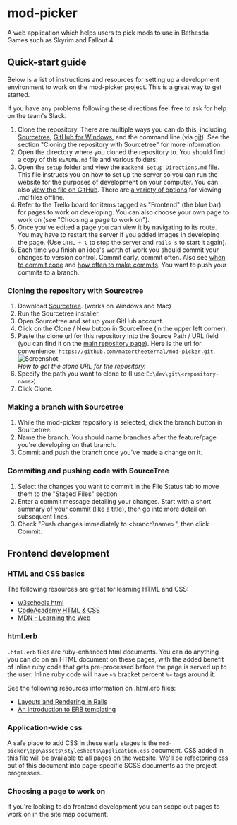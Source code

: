 # mod-picker
A web application which helps users to pick mods to use in Bethesda Games such as Skyrim and Fallout 4.

## Quick-start guide

Below is a list of instructions and resources for setting up a development environment to work on the mod-picker project.  This is a great way to get started.

If you have any problems following these directions feel free to ask for help on the team's Slack.

1. Clone the repository.  There are multiple ways you can do this, including [Sourcetree](https://www.sourcetreeapp.com/), [GitHub for Windows](https://desktop.github.com/), and the command line (via [git](https://git-scm.com/downloads)).  See the section "Cloning the repository with Sourcetree" for more information.
2. Open the directory where you cloned the repository to.  You should find a copy of this `README.md` file and various folders.
3. Open the `setup` folder and view the `Backend Setup Directions.md` file.  This file instructs you on how to set up the server so you can run the website for the purposes of development on your computer.  You can also [view the file on GitHub](https://github.com/matortheeternal/mod-picker/blob/master/setup/Backend%20Setup%20Directions.md).  There are [a variety of options](https://stackoverflow.com/questions/9843609/view-markdown-files-offline) for viewing .md files offline.
4. Refer to the Trello board for items tagged as "Frontend" (the blue bar) for pages to work on developing.  You can also choose your own page to work on (see "Choosing a page to work on").
5. Once you've edited a page you can view it by navigating to its route.  You may have to restart the server if you added images in developing the page. (Use `CTRL + C` to stop the server and `rails s` to start it again).
6. Each time you finish an idea's worth of work you should commit your changes to version control.  Commit early, commit often.  Also see [when to commit code](https://programmers.stackexchange.com/questions/83837/when-to-commit-code) and [how often to make commits](https://programmers.stackexchange.com/questions/74764/how-often-should-i-do-you-make-commits).  You want to push your commits to a branch.

### Cloning the repository with Sourcetree

1. Download [Sourcetree](https://www.sourcetreeapp.com/). (works on Windows and Mac)
2. Run the Sourcetree installer.
3. Open Sourcetree and set up your GitHub account.
4. Click on the Clone / New button in SourceTree (in the upper left corner).
5. Paste the clone url for this repository into the Source Path / URL field (you can find it on the [main repository page](https://github.com/matortheeternal/mod-picker)).  Here is the url for convenience:   `https://github.com/matortheeternal/mod-picker.git`.  
![Screenshot](http://puu.sh/mtxD3.png)  
*How to get the clone URL for the repository.*  
6. Specify the path you want to clone to (I use `E:\dev\git\<repository-name>`).
7. Click Clone.

### Making a branch with Sourcetree

1. While the mod-picker repository is selected, click the branch button in Sourcetree.
2. Name the branch.  You should name branches after the feature/page you're developing on that branch.
3. Commit and push the branch once you've made a change on it.

### Commiting and pushing code with SourceTree
1. Select the changes you want to commit in the File Status tab to move them to the "Staged Files" section.
2. Enter a commit message detailing your changes.  Start with a short summary of your commit (like a title), then go into more detail on subsequent lines.
3. Check "Push changes immediately to \<branch\\name\>", then click Commit.

## Frontend development

### HTML and CSS basics

The following resources are great for learning HTML and CSS:

* [w3schools html](http://www.w3schools.com/html/)
* [CodeAcademy HTML & CSS](https://www.codecademy.com/learn/web)
* [MDN - Learning the Web](https://developer.mozilla.org/en-US/Learn/HTML)

### html.erb

`.html.erb` files are ruby-enhanced html documents.  You can do anything you can do on an HTML document on these pages, with the added benefit of inline ruby code that gets pre-processed before the page is served up to the user.  Inline ruby code will have `<%` bracket percent `%>` tags around it.

See the following resources information on .html.erb files:

* [Layouts and Rendering in Rails](http://guides.rubyonrails.org/layouts_and_rendering.html)
* [An introduction to ERB templating](http://www.stuartellis.eu/articles/erb/)

### Application-wide css

A safe place to add CSS in these early stages is the `mod-picker\app\assets\stylesheets\application.css` document.  CSS added in this file will be available to all pages on the website.  We'll be refactoring css out of this document into page-specific SCSS documents as the project progresses.

### Choosing a page to work on

If you're looking to do frontend development you can scope out pages to work on in the site map document.

